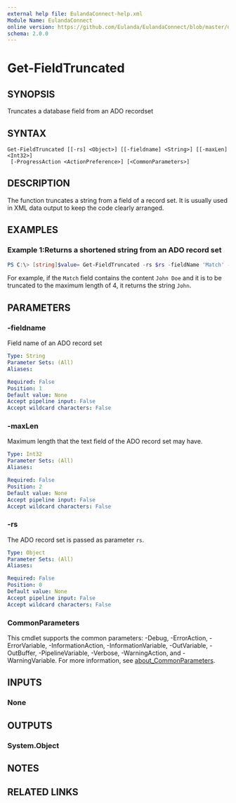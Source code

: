 ```yaml
---
external help file: EulandaConnect-help.xml
Module Name: EulandaConnect
online version: https://github.com/Eulanda/EulandaConnect/blob/master/docs/Get-FieldTruncated.md
schema: 2.0.0
---
```


# Get-FieldTruncated

## SYNOPSIS
Truncates a database field from an ADO recordset

## SYNTAX

```
Get-FieldTruncated [[-rs] <Object>] [[-fieldname] <String>] [[-maxLen] <Int32>]
 [-ProgressAction <ActionPreference>] [<CommonParameters>]
```

## DESCRIPTION
The function truncates a string from a field of a record set. It is usually used in XML data output to keep the code clearly arranged.

## EXAMPLES

### Example 1:Returns a shortened string from an ADO record set
```powershell
PS C:\> [string]$value= Get-FieldTruncated -rs $rs -fieldName 'Match' -maxLen 4
```

For example, if the `Match` field contains the content `John Doe` and it is to be truncated to the maximum length of 4, it returns the string `John`.

## PARAMETERS

### -fieldname
Field name of an ADO record set

```yaml
Type: String
Parameter Sets: (All)
Aliases:

Required: False
Position: 1
Default value: None
Accept pipeline input: False
Accept wildcard characters: False
```

### -maxLen
Maximum length that the text field of the ADO record set may have.

```yaml
Type: Int32
Parameter Sets: (All)
Aliases:

Required: False
Position: 2
Default value: None
Accept pipeline input: False
Accept wildcard characters: False
```

### -rs
The ADO record set is passed as parameter `rs`.

```yaml
Type: Object
Parameter Sets: (All)
Aliases:

Required: False
Position: 0
Default value: None
Accept pipeline input: False
Accept wildcard characters: False
```


### CommonParameters
This cmdlet supports the common parameters: -Debug, -ErrorAction, -ErrorVariable, -InformationAction, -InformationVariable, -OutVariable, -OutBuffer, -PipelineVariable, -Verbose, -WarningAction, and -WarningVariable. For more information, see [about_CommonParameters](http://go.microsoft.com/fwlink/?LinkID=113216).

## INPUTS

### None

## OUTPUTS

### System.Object
## NOTES

## RELATED LINKS

